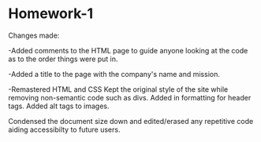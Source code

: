 # Homework-1
Changes made:

-Added comments to the HTML page to guide anyone looking at the code as to the order things were put in.

-Added a title to the page with the company's name and mission.

-Remastered HTML and CSS
Kept the original style of the site while removing non-semantic code such as divs.
Added in formatting for header tags.
Added alt tags to images. 

Condensed the document size down and edited/erased any repetitive code aiding accessibilty to future users.



